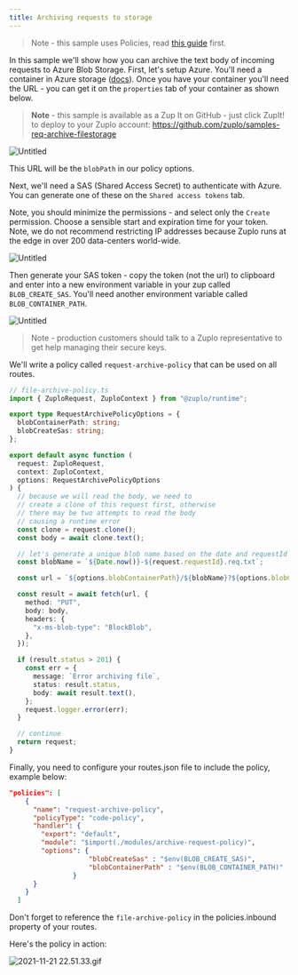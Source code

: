 ```yaml
---
title: Archiving requests to storage
---
```


> Note - this sample uses Policies, read [this guide](/policies) first.

In this sample we'll show how you can archive the text body of incoming requests
to Azure Blob Storage. First, let's setup Azure. You'll need a container in
Azure storage
([docs](https://docs.microsoft.com/en-us/azure/storage/common/storage-account-create?tabs=azure-portal)).
Once you have your container you'll need the URL - you can get it on the
`properties` tab of your container as shown below.

> **Note** - this sample is available as a Zup It on GitHub - just click ZupIt!
> to deploy to your Zuplo account:
> https://github.com/zuplo/samples-req-archive-filestorage

![Untitled](/media/docs/guides/archiving-requests-to-storage/Untitled.png)

This URL will be the `blobPath` in our policy options.

Next, we'll need a SAS (Shared Access Secret) to authenticate with Azure. You
can generate one of these on the `Shared access tokens` tab.

Note, you should minimize the permissions - and select only the `Create`
permission. Choose a sensible start and expiration time for your token. Note, we
do not recommend restricting IP addresses because Zuplo runs at the edge in over
200 data-centers world-wide.

![Untitled](/media/docs/guides/archiving-requests-to-storage/Untitled_1.png)

Then generate your SAS token - copy the token (not the url) to clipboard and
enter into a new environment variable in your zup called `BLOB_CREATE_SAS`.
You'll need another environment variable called `BLOB_CONTAINER_PATH`.

![Untitled](/media/docs/guides/archiving-requests-to-storage/Untitled_2.png)

> Note - production customers should talk to a Zuplo representative to get help
> managing their secure keys.

We'll write a policy called `request-archive-policy` that can be used on all
routes.

```ts
// file-archive-policy.ts
import { ZuploRequest, ZuploContext } from "@zuplo/runtime";

export type RequestArchivePolicyOptions = {
  blobContainerPath: string;
  blobCreateSas: string;
};

export default async function (
  request: ZuploRequest,
  context: ZuploContext,
  options: RequestArchivePolicyOptions
) {
  // because we will read the body, we need to
  // create a clone of this request first, otherwise
  // there may be two attempts to read the body
  // causing a runtime error
  const clone = request.clone();
  const body = await clone.text();

  // let's generate a unique blob name based on the date and requestId
  const blobName = `${Date.now()}-${request.requestId}.req.txt`;

  const url = `${options.blobContainerPath}/${blobName}?${options.blobCreateSas}`;

  const result = await fetch(url, {
    method: "PUT",
    body: body,
    headers: {
      "x-ms-blob-type": "BlockBlob",
    },
  });

  if (result.status > 201) {
    const err = {
      message: `Error archiving file`,
      status: result.status,
      body: await result.text(),
    };
    request.logger.error(err);
  }

  // continue
  return request;
}
```

Finally, you need to configure your routes.json file to include the policy,
example below:

```json
"policies": [
    {
      "name": "request-archive-policy",
      "policyType": "code-policy",
      "handler": {
        "export": "default",
        "module": "$import(./modules/archive-request-policy)",
        "options": {
					"blobCreateSas" : "$env(BLOB_CREATE_SAS)",
					"blobContainerPath" : "$env(BLOB_CONTAINER_PATH)"
				}
      }
    }
  ]
```

Don't forget to reference the `file-archive-policy` in the policies.inbound
property of your routes.

Here's the policy in action:

![2021-11-21 22.51.33.gif](/media/docs/guides/archiving-requests-to-storage/2021-11-21_22.51.33.gif)
